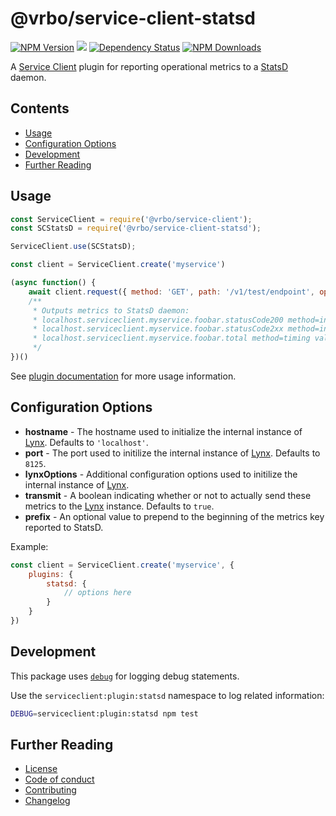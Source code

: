 # @vrbo/service-client-statsd
[![NPM Version](https://img.shields.io/npm/v/@vrbo/service-client-statsd.svg?style=flat-square)](https://www.npmjs.com/package/@vrbo/service-client-statsd)
![](https://github.com/ExpediaGroup/service-client-statsd/workflows/Node_CI/badge.svg)
[![Dependency Status](https://david-dm.org/expediagroup/service-client-statsd.svg?theme=shields.io)](https://david-dm.org/expediagroup/service-client-statsd)
[![NPM Downloads](https://img.shields.io/npm/dm/@vrbo/service-client-statsd.svg?style=flat-square)](https://npm-stat.com/charts.html?package=@vrbo/service-client-statsd)

A [Service Client](https://github.com/expediagroup/service-client) plugin for reporting operational metrics to a [StatsD](https://github.com/statsd/statsd) daemon.

## Contents
* [Usage](#usage)
* [Configuration Options](#configuration-options)
* [Development](#development)
* [Further Reading](#further-reading)

## Usage
```javascript
const ServiceClient = require('@vrbo/service-client');
const SCStatsD = require('@vrbo/service-client-statsd');

ServiceClient.use(SCStatsD);

const client = ServiceClient.create('myservice')

(async function() {
    await client.request({ method: 'GET', path: '/v1/test/endpoint', operation: 'foobar' })
    /**
     * Outputs metrics to StatsD daemon:
     * localhost.serviceclient.myservice.foobar.statusCode200 method=increment
     * localhost.serviceclient.myservice.foobar.statusCode2xx method=increment
     * localhost.serviceclient.myservice.foobar.total method=timing value=1
     */
})()
```

See [plugin documentation](https://github.com/expediagroup/service-client#plugins) for more usage information.

## Configuration Options
- **hostname** - The hostname used to initialize the internal instance of [Lynx](https://github.com/dscape/lynx). Defaults to `'localhost'`.
- **port** - The port used to initilize the internal instance of [Lynx](https://github.com/dscape/lynx). Defaults to `8125`.
- **lynxOptions** - Additional configuration options used to initilize the internal instance of [Lynx](https://github.com/dscape/lynx).
- **transmit** - A boolean indicating whether or not to actually send these metrics to the [Lynx](https://github.com/dscape/lynx) instance. Defaults to `true`.
- **prefix** - An optional value to prepend to the beginning of the metrics key reported to StatsD.

Example:
```javascript
const client = ServiceClient.create('myservice', {
    plugins: {
        statsd: {
            // options here
        }
    }
})
```

## Development
This package uses [`debug`](https://github.com/visionmedia/debug) for logging debug statements.

Use the `serviceclient:plugin:statsd` namespace to log related information:
```bash
DEBUG=serviceclient:plugin:statsd npm test
```

## Further Reading
* [License](LICENSE)
* [Code of conduct](CODE_OF_CONDUCT.md)
* [Contributing](CONTRIBUTING.md)
* [Changelog](CHANGELOG.md)
